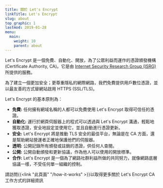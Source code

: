 ```yaml
---
title: 關於 Let's Encrypt
linkTitle: Let's Encrypt
slug: about
top_graphic: 1
lastmod: 2019-01-28
menu:
  main:
    weight: 10
    parent: about
---
```


Let's Encrypt 是一個免費、自動化、開放，為了公眾利益而運作的憑證頒發機構 (Certificate Authority, CA)。它是由 [Internet Security Research Group (ISRG)](https://www.abetterinternet.org/) 所提供的服務。

為了建立一個更加安全；更尊重隱私的網際網路，我們免費提供用戶數位憑證，並以最友善的方式替網站啟用 HTTPS (SSL/TLS)。

Let's Encrypt 的基本原則為：

* <strong>免費:</strong> 任何擁有網域名稱的人都可以免費使用 Let's Encrypt 取得可信任的憑證。
* <strong>自動化:</strong> 運行於網頁伺服器上的程式可以透過與 Let's Encrypt 溝通，輕鬆地獲取憑證，安全地設定並使用它，並且自動進行憑證更新。
* <strong>安全:</strong> Let's Encrypt 將是推動 TLS 安全的最佳平台，無論是在 CA 方面，還是幫助網站營運者正確地保護他們的伺服器。
* <strong>透明:</strong> 公開記錄所有頒發或註銷的憑證，供任何人查閱。
* <strong>公開:</strong> 公開自動頒發和更新協議，作為他人可以使用的開放標準。
* <strong>合作:</strong> Let's Encrypt 是一個為了網路社群利益所做的共同努力，就像網路底層協議一樣，不受任何單一組織的控制。

請訪問{{<link "此頁面" "/how-it-works" >}}以取得更多關於 Let's Encrypt CA 工作方式的詳細資訊
